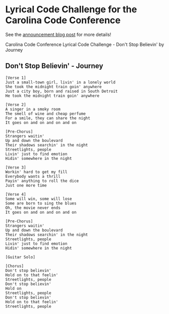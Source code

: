 # Lyrical Code Challenge for the Carolina Code Conference

See the [announcement blog post](https://blog.carolina.codes/p/lyrical-code-challenge-dont-stop?sd=pf) for more details!

Carolina Code Conference Lyrical Code Challenge - Don't Stop Believin' by Journey

## Don't Stop Believin' - Journey

```
[Verse 1]
Just a small-town girl, livin' in a lonely world
She took the midnight train goin' anywhere
Just a city boy, born and raised in South Detroit
He took the midnight train goin' anywhere

[Verse 2]
A singer in a smoky room
The smell of wine and cheap perfume
For a smile, they can share the night
It goes on and on and on and on

[Pre-Chorus]
Strangers waitin'
Up and down the boulevard
Their shadows searchin' in the night
Streetlights, people
Livin' just to find emotion
Hidin' somewhere in the night

[Verse 3]
Workin' hard to get my fill
Everybody wants a thrill
Payin' anything to roll the dice
Just one more time

[Verse 4]
Some will win, some will lose
Some are born to sing the blues
Oh, the movie never ends
It goes on and on and on and on

[Pre-Chorus]
Strangers waitin'
Up and down the boulevard
Their shadows searchin' in the night
Streetlights, people
Livin' just to find emotion
Hidin' somewhere in the night

[Guitar Solo]

[Chorus]
Don't stop believin'
Hold on to that feelin'
Streetlights, people
Don't stop believin'
Hold on
Streetlights, people
Don't stop believin'
Hold on to that feelin'
Streetlights, people
```
